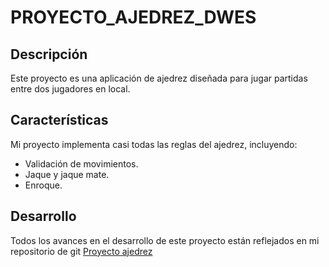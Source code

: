 # PROYECTO_AJEDREZ_DWES

## Descripción
Este proyecto es una aplicación de ajedrez diseñada para jugar partidas entre dos jugadores en local.

## Características
Mi proyecto implementa casi todas las reglas del ajedrez, incluyendo:

- Validación de movimientos.
- Jaque y jaque mate.
- Enroque.

## Desarrollo
Todos los avances en el desarrollo de este proyecto están reflejados en mi repositorio de git [Proyecto ajedrez](https://github.com/David0450/Proyecto-ajedrez)
